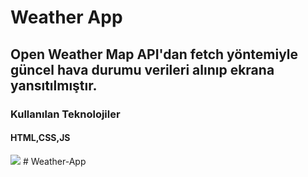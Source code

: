 <h1> Weather App </h1>
<h2> Open Weather Map API'dan fetch yöntemiyle güncel hava durumu verileri alınıp ekrana yansıtılmıştır.</h2>

   <h3>Kullanılan Teknolojiler  </h3>
   <h4>HTML,CSS,JS</h4>
<img src="weather.gif"/>
# Weather-App
